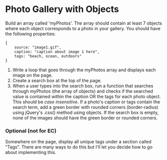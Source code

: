 Photo Gallery with Objects
==========================

Build an array called 'myPhotos'. The array should contain at least 7 objects where each object corresponds to a photo in your gallery. You should have the following properties:

```
{
	source: "image1.gif",
	caption: "caption about image 1 here",
	tags: "beach, ocean, outdoors"
}
```

1. Write a loop that goes through the myPhotos array and displays each image on the page.
2. Create a search box at the top of the page. 
3. When a user types into the search box, run a function that searches through myPhotos (the array of objects) and checks if the searched value is contained within the caption OR the tags for each photo object. This should be _case insensitive_. If a photo's caption or tags contain the search term, add a green border with rounded corners (border-radius) using jQuery's .css() method using objects. If the search box is empty, none of the images should have the green border or rounded corners.

### Optional (not for EC)

Somewhere on the page, display all unique tags under a section called "Tags". There are many ways to do this but I'll let you decide how to go about implementing this.